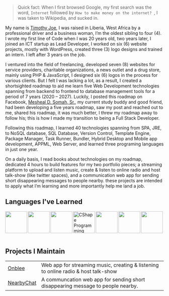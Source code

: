 > Quick fact: When I first browsed Google, my first search was the word, `Internet` followed by `How to make money on the internet? `, I was taken to Wikipedia, and sucked in.

My name is [Timothy Joe](https://twitter.com/amrealjoe), I was raised in Liberia, West Africa by a professional driver and a business woman, I’m the oldest sibling to four (4). I wrote my first line of Code when I was 20 years old, two years later, I joined an ICT startup as Lead Developer, I worked on six (6) website projects, mostly with WordPress, created three (3) logo designs and trained an intern. I left after 3 years on the job. 

I ventured into the field of freelancing, developed seven (8) websites for service providers, charitable organizations, a news outlet and a drug store, mainly using PHP & JavaScript, I designed six (6) logos in the process for various clients. But I felt I was lacking a lot, as a result, I created a shortsighted roadmap to aid me learn five Web Development technologies spanning from backend to frontend to database management tools for a period of 7 years (2020 – 2027). Luckily, I posted this roadmap on Facebook, [Mesheal D. Somah, Sr.](https://twitter.com/mdsomah), my current study buddy and good friend, had been developing a five years roadmap, saw my post and reached out to me, shared his roadmap, it was much better, I threw my roadmap away to follow his; this is how I made my transition to being a Full Stack Developer.

Following this roadmap, I learned 40 technologies spanning from SPA, JRE, to NoSQL database, SQL Database, Version Control, Template Engine, Package Manager, Task Runner, Bundler, Hybrid Desktop and Mobile app development, APPML, Web Server, and learned three programing languages in just one year.

On a daily basis, I read books about technologies on my roadmap, dedicated 4 hours to build features for my two portfolio pieces; a streaming platform to upload and listen music, create & listen to online radio and host talk-show (like twitter spaces), and a communication web app for sending short disappearing messages to people nearby. these projects are intended to apply what I’m learning and more importantly help me land a job.

## Languages I've Learned 

<img align="left" width="69px" src="https://cdn.jsdelivr.net/gh/devicons/devicon/icons/javascript/javascript-original.svg" />
<img  align="left" width="69px" src="https://cdn.jsdelivr.net/gh/devicons/devicon/icons/typescript/typescript-original.svg" />
<img  align="left" width="69px" src="https://cdn.jsdelivr.net/gh/devicons/devicon/icons/python/python-original-wordmark.svg" />
<img  align="left" width="69px" alt="CShape Programming Language" src="https://cdn.jsdelivr.net/gh/devicons/devicon/icons/csharp/csharp-original.svg" />
<img  align="left" width="69px" src="https://cdn.jsdelivr.net/gh/devicons/devicon/icons/java/java-original-wordmark.svg" />
<img  align="left" width="69px" src="https://cdn.jsdelivr.net/gh/devicons/devicon/icons/html5/html5-original-wordmark.svg" />
<img  align="left" width="69px"  src="https://cdn.jsdelivr.net/gh/devicons/devicon/icons/css3/css3-original-wordmark.svg" />

<br />
<br />
<br />
<br />
<br />

## Projects I Maintain

<table>
 <tbody>
  <tr>
   <td><a href="https://github.com/amrealjoe/onblee">Onblee</a></td>
   <td>Web app for streaming music, creating & listening to online radio & host talk-show</td>
  <tr>
   <td><a href="https://github.com/amrealjoe/nearbychat">NearbyChat</a></td>
   <td>A communcation web app for sending short disappearing message to people nearby.</td>
  </tr>
  
<!-- 
… and many more [on npm](https://www.npmjs.com/~ljharb) -->

<!-- ## Standards/Communities I Contribute To
<caption>this includes participation in working groups, committees, meetings, general issue triage, etc</caption> -->

 <!-- - [TC39](https://tc39.es/) (JavaScript language committee) -->



<!-- # How Sponsorship Helps

Although open source is a huge part of my life, it's not the most important part - I have a spouse, kids, and a dog; bills to pay; and I also try to give back to the wider community.

Sponsorship helps fund domains, travel, but also *other sponsorships* -->
<!-- 
# Github Stats

<details>

![GitHub stats](https://github.com/ljharb/ljharb/blob/metrics/github-metrics.svg)

</details> -->

